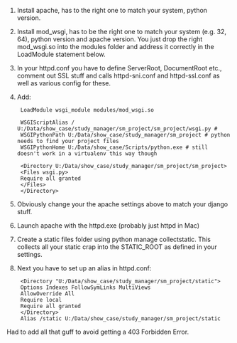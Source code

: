 1. Install apache, has to the right one to match your system, python version.
2. Install mod_wsgi, has to be the right one to match your system (e.g. 32, 64), python version and apache version.  You just drop the right mod_wsgi.so into the modules folder and address it correctly in the LoadModule statement below.
3. In your httpd.conf you have to define ServerRoot, DocumentRoot etc., comment out SSL stuff and calls httpd-sni.conf and httpd-ssl.conf as well as various config for these.
4. Add:

        LoadModule wsgi_module modules/mod_wsgi.so
    
        WSGIScriptAlias / U:/Data/show_case/study_manager/sm_project/sm_project/wsgi.py # 
        WSGIPythonPath U:/Data/show_case/study_manager/sm_project # python needs to find your project files
        WSGIPythonHome U:/Data/show_case/Scripts/python.exe # still doesn't work in a virtualenv this way though

        <Directory U:/Data/show_case/study_manager/sm_project/sm_project>
        <Files wsgi.py>
        Require all granted
        </Files>
        </Directory>
        
        
5. Obviously change your the apache settings above to match your django stuff.
6. Launch apache with the httpd.exe (probably just httpd in Mac)
7. Create a static files folder using python manage collectstatic.  This collects all your static crap into the STATIC_ROOT as defined in your settings.  
8. Next you have to set up an alias in httpd.conf:

        <Directory "U:/Data/show_case/study_manager/sm_project/static">
        Options Indexes FollowSymLinks MultiViews
        AllowOverride All
        Require local
        Require all granted
        </Directory>
        Alias /static U:/Data/show_case/study_manager/sm_project/static

Had to add all that guff to avoid getting a 403 Forbidden Error.


